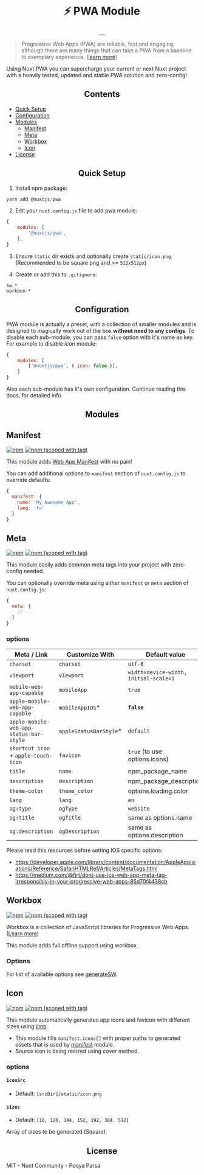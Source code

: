 <h1 align="center">⚡ PWA Module</h1>

<p align="center">
<a href="https://www.npmjs.com/package/@nuxtjs/pwa">
    <img alt="" src="https://img.shields.io/npm/dt/@nuxtjs/pwa.svg?style=flat-square">
</a>
<a href="https://www.npmjs.com/package/@nuxtjs/pwa">
    <img alt="" src="https://img.shields.io/npm/v/@nuxtjs/pwa.svg?style=flat-square">
</a>
<a href="https://github.com/bakjs/@nuxtjs/pwa">
    <img alt="" src="https://img.shields.io/badge/code%20style-standard-brightgreen.svg?style=flat-square">
</a>
<a href="https://circleci.com/gh/nuxt-community/pwa-module">
    <img alt="" src="https://img.shields.io/circleci/project/github/nuxt-community/pwa-module.svg?style=flat-square">
</a>
<a href="https://codecov.io/gh/nuxt-community/pwa-module">
    <img alt="" src="https://img.shields.io/codecov/c/github/nuxt-community/pwa-module.svg?style=flat-square">
</a>
</p>

> Progressive Web Apps (PWA) are reliable, fast,and engaging, although there are many things that can take a PWA from a baseline to exemplary experience. ([learn more](https://developers.google.com/web/progressive-web-apps))

Using Nuxt PWA you can supercharge your current or next Nuxt project with a heavily tested, updated and stable PWA solution and zero-config!

<h2 align="center">Contents</h2>

- [Quick Setup](#quick-setup)
- [Configuration](#configuration)
- [Modules](#modules)
    - [Manifest](#manifest)
    - [Meta](#meta)
    - [Workbox](#workbox)
    - [Icon](#icon)
- [License](#license)

<!-- PWA -->
<h2 align="center">Quick Setup</h2>

1. Install npm package:

```js
yarn add @nuxtjs/pwa
```

2. Edit your `nuxt.config.js` file to add pwa module:

```js
{
    modules: [
        '@nuxtjs/pwa',
    ],
}
```

3. Ensure `static` dir exists and optionally create `static/icon.png`. (Recommended to be square png and >= `512x512px`)

4. Create or add this to `.gitignore`:

```
sw.*
workbox-*
```

<h2 align="center">Configuration</h2>

PWA module is actually a preset, with a collection of smaller modules and is designed to magically work out of the box **without need to any configs**. To disable each sub-module, you can pass `false` option with it's name as key. For example to disable _icon_ module:

```js
{
    modules: [
        ['@nuxtjs/pwa', { icon: false }],
    ]
}
```

Also each sub-module has it's own configuration. Continue reading this docs, for detailed info.


<h2 align="center">Modules</h2>

<!-- Manifest -->
## Manifest

[![npm](https://img.shields.io/npm/dt/@nuxtjs/manifest.svg?style=flat-square)](https://www.npmjs.com/package/@nuxtjs/manifest)
[![npm (scoped with tag)](https://img.shields.io/npm/v/@nuxtjs/manifest/latest.svg?style=flat-square)](https://www.npmjs.com/package/@nuxtjs/manifest)

This module adds [Web App Manifest](https://developer.mozilla.org/en-US/docs/Web/Manifest) with no pain!

You can add additional options to `manifest` section of `nuxt.config.js` to override defaults:

```js
{
  manifest: {
    name: 'My Awesome App',
    lang: 'fa'
  }
}
```

<!-- Meta -->
## Meta

[![npm](https://img.shields.io/npm/dt/@nuxtjs/meta.svg?style=flat-square)](https://npmjs.com/package/@nuxtjs/meta)
[![npm (scoped with tag)](https://img.shields.io/npm/v/@nuxtjs/meta/latest.svg?style=flat-square)](https://npmjs.com/package/@nuxtjs/meta)

This module easily adds common meta tags into your project with zero-config needed.

You can optionally override meta using either `manifest` or `meta` section of `nuxt.config.js`:

```js
{
  meta: {
    // ...
  }
}
``` 

### options

Meta / Link                            | Customize With        |   Default value 
---------------------------------------|-----------------------|-------------------
`charset`                              | `charset`             | `utf-8`
`viewport`                             | `viewport`            | `width=device-width, initial-scale=1`
`mobile-web-app-capable`               | `mobileApp`           | `true`
`apple-mobile-web-app-capable`         | `mobileAppIOS`*       | **`false`**
`apple-mobile-web-app-status-bar-style`| `appleStatusBarStyle`*| `default`
`shortcut icon` + `apple-touch-icon`   | `favicon`             | `true` (to use options.icons)
`title`                                | `name`                | npm_package_name
`description`                          | `description`         | npm_package_description
`theme-color`                          | `theme_color`         | options.loading.color
`lang`                                 | `lang`                | `en`
`og:type`                              | `ogType`              | `website`
`og:title`                             | `ogTitle`             | same as options.name
`og:description`                       | `ogDescription`       | same as options.description


Please read this resources before setting IOS specific options:

- https://developer.apple.com/library/content/documentation/AppleApplications/Reference/SafariHTMLRef/Articles/MetaTags.html
- https://medium.com/@firt/dont-use-ios-web-app-meta-tag-irresponsibly-in-your-progressive-web-apps-85d70f4438cb

<!-- Workbox -->
## Workbox

[![npm](https://img.shields.io/npm/dt/@nuxtjs/workbox.svg?style=flat-square)](https://npmjs.com/package/@nuxtjs/workbox)
[![npm (scoped with tag)](https://img.shields.io/npm/v/@nuxtjs/workbox/latest.svg?style=flat-square)](https://npmjs.com/package/@nuxtjs/workbox)

Workbox is a collection of JavaScript libraries for Progressive Web Apps.
([Learn more](https://github.com/GoogleChrome/workbox))

This module adds full offline support using workbox.

### Options
For list of available options
see [generateSW](https://workboxjs.org/reference-docs/latest/module-workbox-build.html#.generateSW).

<!-- Icon -->
## Icon

[![npm](https://img.shields.io/npm/dt/@nuxtjs/icon.svg?style=flat-square)](https://www.npmjs.com/package/@nuxtjs/icon)
[![npm (scoped with tag)](https://img.shields.io/npm/v/@nuxtjs/icon/latest.svg?style=flat-square)](https://www.npmjs.com/package/@nuxtjs/icon)

This module automatically generates app icons and favicon with different sizes using [jimp](https://github.com/oliver-moran/jimp).

- This module fills `manifest.icons[]` with proper paths to generated assets that is used by [manifest](../manifest) module. 
- Source icon is being resized using *cover* method. 

### options

#### `iconSrc`
- Default: `[srcDir]/static/icon.png`

#### `sizes`
- Default: `[16, 120, 144, 152, 192, 384, 512]`

Array of sizes to be generated (Square). 

<h2 align="center">License</h2>

MIT - Nuxt Community - Pooya Parsa
